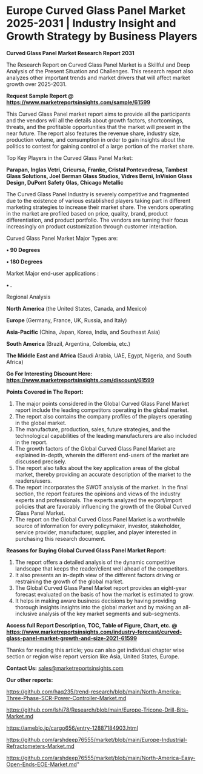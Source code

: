  # Europe Curved Glass Panel Market 2025-2031 | Industry Insight and Growth Strategy by Business Players

<strong>Curved Glass Panel Market Research Report 2031</strong>

The Research Report on Curved Glass Panel Market is a Skillful and Deep Analysis of the Present Situation and Challenges. This research report also analyzes other important trends and market drivers that will affect market growth over 2025-2031.

<strong>Request Sample Report @ <a href=https://www.marketreportsinsights.com/sample/61599>https://www.marketreportsinsights.com/sample/61599</a></strong>

This Curved Glass Panel market report aims to provide all the participants and the vendors will all the details about growth factors, shortcomings, threats, and the profitable opportunities that the market will present in the near future. The report also features the revenue share, industry size, production volume, and consumption in order to gain insights about the politics to contest for gaining control of a large portion of the market share.

Top Key Players in the Curved Glass Panel Market:

<strong>Parapan, Inglas Vetri, Cricursa, Franke, Cristal Pontevedresa, Tambest Glass Solutions, Joel Berman Glass Studios, Vidres Berni, InVision Glass Design, DuPont Safety Glas, Chicago Metallic</strong>

The Curved Glass Panel Industry is severely competitive and fragmented due to the existence of various established players taking part in different marketing strategies to increase their market share. The vendors operating in the market are profiled based on price, quality, brand, product differentiation, and product portfolio. The vendors are turning their focus increasingly on product customization through customer interaction.

Curved Glass Panel Market Major Types are:

<strong>• 90 Degrees

• 180 Degrees</strong>

Market Major end-user applications :

<strong>• .</strong>

Regional Analysis

</u><strong><b>North America</b></strong> (the United States, Canada, and Mexico)

<strong><b>Europe </b></strong>(Germany, France, UK, Russia, and Italy)

<strong><b>Asia-Pacific</b></strong> (China, Japan, Korea, India, and Southeast Asia)

<strong><b>South America</b></strong> (Brazil, Argentina, Colombia, etc.)

<strong><b>The Middle East and Africa</b></strong> (Saudi Arabia, UAE, Egypt, Nigeria, and South Africa)

<strong>Go For Interesting Discount Here: <a href=https://www.marketreportsinsights.com/discount/61599>https://www.marketreportsinsights.com/discount/61599</a></strong>

<strong>Points Covered in The Report:</strong>
<ol>
  <li>The major points considered in the Global Curved Glass Panel Market report include the leading competitors operating in the global market.</li>
  <li>The report also contains the company profiles of the players operating in the global market.</li>
  <li>The manufacture, production, sales, future strategies, and the technological capabilities of the leading manufacturers are also included in the report.</li>
  <li>The growth factors of the Global Curved Glass Panel Market are explained in-depth, wherein the different end-users of the market are discussed precisely.</li>
  <li>The report also talks about the key application areas of the global market, thereby providing an accurate description of the market to the readers/users.</li>
  <li>The report incorporates the SWOT analysis of the market. In the final section, the report features the opinions and views of the industry experts and professionals. The experts analyzed the export/import policies that are favorably influencing the growth of the Global Curved Glass Panel Market.</li>
  <li>The report on the Global Curved Glass Panel Market is a worthwhile source of information for every policymaker, investor, stakeholder, service provider, manufacturer, supplier, and player interested in purchasing this research document.</li>
</ol>
<strong>Reasons for Buying Global Curved Glass Panel Market Report:</strong>

<ol>
  <li>The report offers a detailed analysis of the dynamic competitive landscape that keeps the reader/client well ahead of the competitors.</li>
  <li>It also presents an in-depth view of the different factors driving or restraining the growth of the global market.</li>
  <li>The Global Curved Glass Panel Market report provides an eight-year forecast evaluated on the basis of how the market is estimated to grow.</li>
  <li>It helps in making aware business decisions by having providing thorough insights insights into the global market and by making an all-inclusive analysis of the key market segments and sub-segments.</li>
</ol>
<strong>Access full Report Description, TOC, Table of Figure, Chart, etc. @ <a href=https://www.marketreportsinsights.com/industry-forecast/curved-glass-panel-market-growth-and-size-2021-61599>https://www.marketreportsinsights.com/industry-forecast/curved-glass-panel-market-growth-and-size-2021-61599</a></strong>


Thanks for reading this article; you can also get individual chapter wise section or region wise report version like Asia, United States, Europe.

<strong>Contact Us:</strong>
sales@marketreportsinsights.com

<strong>Our other reports:</strong>

<a href=https://github.com/haq235/trend-research/blob/main/North-America-Three-Phase-SCR-Power-Controller-Market.md>https://github.com/haq235/trend-research/blob/main/North-America-Three-Phase-SCR-Power-Controller-Market.md</a>

<a href=https://github.com/Ishi78/Research/blob/main/Europe-Tricone-Drill-Bits-Market.md>https://github.com/Ishi78/Research/blob/main/Europe-Tricone-Drill-Bits-Market.md</a>

<a href=https://ameblo.jp/cargo656/entry-12887184903.html>https://ameblo.jp/cargo656/entry-12887184903.html</a>

<a href=https://github.com/arshdeep76555/market/blob/main/Europe-Industrial-Refractometers-Market.md>https://github.com/arshdeep76555/market/blob/main/Europe-Industrial-Refractometers-Market.md</a>

<a href=https://github.com/arshdeep76555/market/blob/main/North-America-Easy-Open-Ends-EOE-Market.md>https://github.com/arshdeep76555/market/blob/main/North-America-Easy-Open-Ends-EOE-Market.md</a>"
